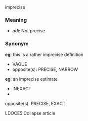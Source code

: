 imprecise
### Meaning
+ _adj_: Not precise

### Synonym

__eg__: this is a rather imprecise definition

+ VAGUE
+ opposite(s): PRECISE, NARROW

__eg__: an imprecise estimate

+ INEXACT
+
opposite(s): PRECISE, EXACT.

LDOCE5
Collapse article


